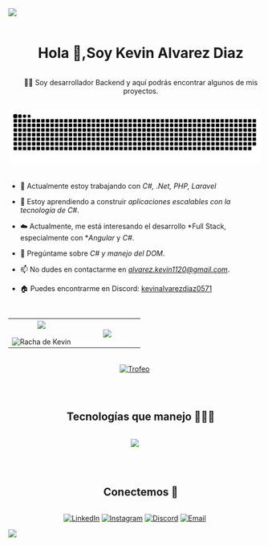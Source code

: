<!--horizontal divider(gradiant)-->
<img src="https://user-images.githubusercontent.com/73097560/115834477-dbab4500-a447-11eb-908a-139a6edaec5c.gif">

<!--h1 without bottom border-->
<div id="user-content-toc">
  <ul align="center">
    <summary><h1 style="display: inline-block">Hola 👋,Soy Kevin Alvarez Diaz</h1></summary>
    <p style="display: inline-block">👨‍💻 Soy desarrollador Backend y aquí podrás encontrar algunos de mis proyectos.</p>
  </ul>
</div>

<!--- snake -->
<!--- Snake -->
<div align="center">
  <img src="https://github.com/Platane/snk/raw/output/github-contribution-grid-snake.svg" alt="snake" />
</div>

<br>

<!--Intro start-->
- 🔭 Actualmente estoy trabajando con *C#, .Net, PHP, Laravel*

- 🌱 Estoy aprendiendo a construir *aplicaciones escalables con la tecnología de C#*.

- ☁️ Actualmente, me está interesando el desarrollo *Full Stack, especialmente con **Angular* y *C#*.

- 💬 Pregúntame sobre *C# y manejo del DOM*.

- 📫 No dudes en contactarme en *alvarez.kevin1120@gmail.com*.

- 🏠 Puedes encontrarme en Discord: [kevinalvarezdiaz0571](https://discordapp.com/users/kevinalvarezdiaz0571)
<!--Intro end-->


<br>

<!--- stats & Trophy (start) -->
<p align="center">
<p align="center">
  <!--- stats (start) -->
<table align="center">
<tr border="none">
<td width="50%" align="center">
  
  <img align="center" src="https://github-readme-stats.vercel.app/api?username=KevinAlvarezD&theme=dark&show_icons=true&count_private=true" />
  <br></br>
  <img title="🔥 Obtén estadísticas de tus rachas en git.io/streak-stats" alt="Racha de Kevin" src="https://github-readme-streak-stats.herokuapp.com/?user=KevinAlvarezD&theme=dark&hide_border=false" /> 
</td>

<td width="50%" align="center">

  <img align="center" src="https://github-readme-stats.anuraghazra1.vercel.app/api/top-langs/?username=KevinAlvarezD&theme=dark&hide_border=false&no-bg=true&no-frame=true&langs_count=10"/>
  
  </td>
</tr>
</table>
<!--- stats (end) -->
<br>
<!--- trophy (start) -->
<div align=center>
  <a href="https://github.com/ryo-ma/github-profile-trophy" title="Go to Source">
      <img align="center" width=84% src="https://github-profile-trophy.vercel.app/?username=KevinAlvarezD&theme=radical&row=1&column=7&margin-h=15&margin-w=5&no-bg=true" alt="Trofeo" />
    </a>
</div>
<!--- trophy (start) -->


</p>        
<!--- stats (end) -->

<br>

<!--h1 without bottom border-->
<div id="user-content-toc">
  <ul align="center">
    <summary><h2 style="display: inline-block">Tecnologías que manejo 👨🏻‍💻</h2></summary>
  </ul>
</div>

<!--tech stack icons-->
<p align="center">
  <a href="https://skillicons.dev">
    <img src="https://skillicons.dev/icons?i=git,css,cs,bootstrap,dotnet,laravel,php,discord,docker,figma,github,html,js,mysql,py,tailwind,vscode,&perline=14" />
  </a>
</p>

<br>

<!-- Connect with me -->
<!--h2 without bottom border-->
<div id="user-content-toc">
  <ul align="center">
    <summary><h2 style="display: inline-block">Conectemos 🤝</h2></summary>
  </ul>
</div>

<!--icons and links-->
<p align="center">
  <a href="https://www.linkedin.com/in/kevin-alvarez-diaz-0b689b204/"><img alt="LinkedIn" title="LinkedIn" src="https://img.shields.io/badge/-LinkedIn-0077B5?style=for-the-badge&logo=linkedin&logoColor=white"/></a>
  <a href="https://www.instagram.com/kevin_dc23/#"><img alt="Instagram" title="Instagram" src="https://img.shields.io/badge/-Instagram-E4405F?style=for-the-badge&logo=instagram&logoColor=white"/></a>
  <a href="https://discordapp.com/users/kevinalvarezdiaz0571"><img alt="Discord" title="Discord" src="https://img.shields.io/badge/-Discord-5865F2?style=for-the-badge&logo=discord&logoColor=white"/></a>
  <a href="mailto:alvarez.kevin1120@gmail.com"><img alt="Email" title="Email" src="https://img.shields.io/badge/-Email-D14836?style=for-the-badge&logo=gmail&logoColor=white"/></a>
</p>

<!--horizontal divider(gradiant)-->
<img src="https://user-images.githubusercontent.com/73097560/115834477-dbab4500-a447-11eb-908a-139a6edaec5c.gif">
